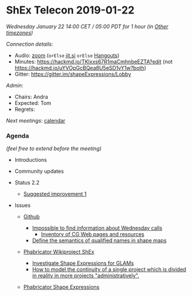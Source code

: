 # ShEx Telecon 2019-01-22

*Wednesday January 22 14:00 CET / 05:00 PDT for 1 hour (in [Other timezones](https://www.timeanddate.com/worldclock/fixedtime.html?msg=ShEx+CG&iso=20200122T14&p1=195&ah=1))*

*Connection details*:
* Audio: [zoom](https://zoom.us/j/441496948) (`orElse` [jit.si](https://meet.jit.si/ShEx) `orElse` [Hangouts](http://tinyurl.com/ShEx-hangouts))
* Minutes: https://hackmd.io/TKlxxs67R1maCmhnbeEZTA?edit (not https://hackmd.io/uYVOpGcBQea8U5eSD1vY1w?both)
* Gitter: https://gitter.im/shapeExpressions/Lobby

*Admin*:
 * Chairs: Andra
 * Expected: Tom
 * Regrets: 

*Next meetings*: [calendar](https://calendar.google.com/event?action=TEMPLATE&tmeid=N2VyOGMyYjJnZTVma25qMWhlYWF2YmYycHFfMjAyMDAxMDhUMTMwMDAwWiBtaWNlbGlvLmJlX2FjM2xqNzNqdTA0YTY3OGIwaHRsMXBpamRvQGc&tmsrc=micelio.be_ac3lj73ju04a678b0htl1pijdo%40group.calendar.google.com&scp=ALL)

### Agenda
*(feel free to extend before the meeting)*

* Introductions
* Community updates
* Status 2.2
	* [Suggested improvement 1](https://github.com/shexSpec/shex/issues/96)

* Issues
  * [Github](https://github.com/shexSpec/shex/issues) 
  	* [Impossible to find information about Wednesday calls](https://github.com/shexSpec/shex/issues/97)
  	  * [Inventory of CG Web pages and resources](https://github.com/shexSpec/shex/issues/97#issuecomment-577161031)
  	* [Define the semantics of qualified names in shape maps](https://github.com/shexSpec/shex/issues/95)

  * [Phabricator Wikiproject ShEx](https://phabricator.wikimedia.org/project/view/3356/)
  	* [Investigate Shape Expressions for GLAMs](https://phabricator.wikimedia.org/T227079)
  	* [How to model the continuity of a single project which is divided in reality in more projects "administratively".](https://phabricator.wikimedia.org/T195817)
  

  * [Phabricator Shape Expressions](https://phabricator.wikimedia.org/project/view/3789/)
  
